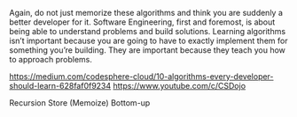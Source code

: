 Again, do not just memorize these algorithms and think you are suddenly a better developer for it. Software Engineering, first and foremost, is about being able to understand problems and build solutions. Learning algorithms isn’t important because you are going to have to exactly implement them for something you’re building. They are important because they teach you how to approach problems.


https://medium.com/codesphere-cloud/10-algorithms-every-developer-should-learn-628faf0f9234
https://www.youtube.com/c/CSDojo

Recursion
Store (Memoize)
Bottom-up